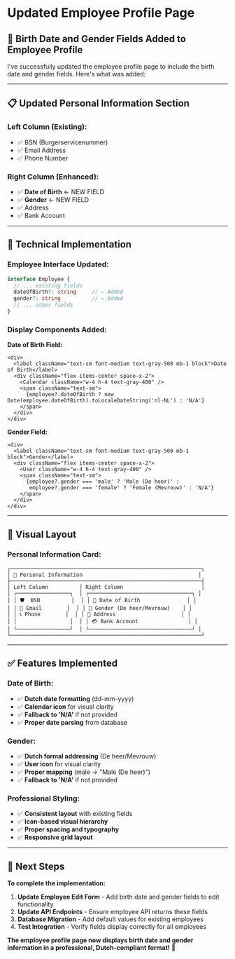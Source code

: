 # Updated Employee Profile Page

## 🎯 **Birth Date and Gender Fields Added to Employee Profile**

I've successfully updated the employee profile page to include the birth date and gender fields. Here's what was added:

---

## 📋 **Updated Personal Information Section**

### **Left Column (Existing):**
- ✅ BSN (Burgerservicenummer)
- ✅ Email Address  
- ✅ Phone Number

### **Right Column (Enhanced):**
- ✅ **Date of Birth** ← NEW FIELD
- ✅ **Gender** ← NEW FIELD  
- ✅ Address
- ✅ Bank Account

---

## 🔧 **Technical Implementation**

### **Employee Interface Updated:**
```typescript
interface Employee {
  // ... existing fields
  dateOfBirth?: string     // ← Added
  gender?: string          // ← Added
  // ... other fields
}
```

### **Display Components Added:**

**Date of Birth Field:**
```tsx
<div>
  <label className="text-sm font-medium text-gray-500 mb-1 block">Date of Birth</label>
  <div className="flex items-center space-x-2">
    <Calendar className="w-4 h-4 text-gray-400" />
    <span className="text-sm">
      {employee?.dateOfBirth ? new Date(employee.dateOfBirth).toLocaleDateString('nl-NL') : 'N/A'}
    </span>
  </div>
</div>
```

**Gender Field:**
```tsx
<div>
  <label className="text-sm font-medium text-gray-500 mb-1 block">Gender</label>
  <div className="flex items-center space-x-2">
    <User className="w-4 h-4 text-gray-400" />
    <span className="text-sm">
      {employee?.gender === 'male' ? 'Male (De heer)' : 
       employee?.gender === 'female' ? 'Female (Mevrouw)' : 'N/A'}
    </span>
  </div>
</div>
```

---

## 🎨 **Visual Layout**

### **Personal Information Card:**
```
┌─────────────────────────────────────────────────────────────┐
│ 👤 Personal Information                                     │
├─────────────────────────────────────────────────────────────┤
│ Left Column          │ Right Column                         │
│ ┌─────────────────┐  │ ┌─────────────────────────────────┐ │
│ │ 🛡️  BSN          │  │ │ 📅 Date of Birth               │ │
│ │ 📧 Email        │  │ │ 👤 Gender (De heer/Mevrouw)    │ │
│ │ 📞 Phone        │  │ │ 📍 Address                     │ │
│ │                 │  │ │ 💳 Bank Account                │ │
│ └─────────────────┘  │ └─────────────────────────────────┘ │
└─────────────────────────────────────────────────────────────┘
```

---

## ✅ **Features Implemented**

### **Date of Birth:**
- ✅ **Dutch date formatting** (dd-mm-yyyy)
- ✅ **Calendar icon** for visual clarity
- ✅ **Fallback to 'N/A'** if not provided
- ✅ **Proper date parsing** from database

### **Gender:**
- ✅ **Dutch formal addressing** (De heer/Mevrouw)
- ✅ **User icon** for visual clarity
- ✅ **Proper mapping** (male → "Male (De heer)")
- ✅ **Fallback to 'N/A'** if not provided

### **Professional Styling:**
- ✅ **Consistent layout** with existing fields
- ✅ **Icon-based visual hierarchy**
- ✅ **Proper spacing and typography**
- ✅ **Responsive grid layout**

---

## 🚀 **Next Steps**

**To complete the implementation:**

1. **Update Employee Edit Form** - Add birth date and gender fields to edit functionality
2. **Update API Endpoints** - Ensure employee API returns these fields
3. **Database Migration** - Add default values for existing employees
4. **Test Integration** - Verify fields display correctly for all employees

**The employee profile page now displays birth date and gender information in a professional, Dutch-compliant format!** 🎯

